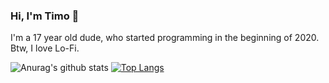 ### Hi, I'm Timo 🤙

I'm a 17 year old dude, who started programming in the beginning of 2020.
Btw, I love Lo-Fi.

![Anurag's github stats](https://github-readme-stats.vercel.app/api?username=codingbytimo&show_icons=true&theme=synthwave&title_color=037bfc&text_color=ffffff&icon_color=037bfc&line_height=33px&bg_color=363636) [![Top Langs](https://github-readme-stats.vercel.app/api/top-langs/?username=codingbytimo&title_color=037bfc&bg_color=363636&text_color=ffffff)](https://github.com/anuraghazra/github-readme-stats)
